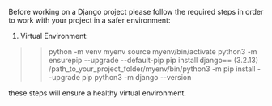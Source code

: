Before working on a Django project please follow the required steps in order to work with your
project in a safer environment:

1) Virtual Environment:
>> python -m venv myenv 
>> source myenv/bin/activate
>> python3 -m ensurepip --upgrade --default-pip
>> pip install django==<version> (3.2.13)
>> /path_to_your_project_folder/myenv/bin/python3 -m pip install --upgrade pip
>> python3 -m django --version

these steps will ensure a healthy virtual environment.
